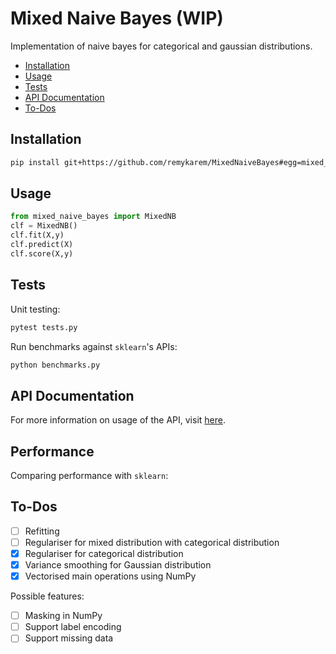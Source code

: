 # Mixed Naive Bayes (WIP)

Implementation of naive bayes for categorical and gaussian 
distributions.

- [Installation](#installation)
- [Usage](#usage)
- [Tests](#tests)
- [API Documentation](#api-documentation)
- [To-Dos](#to-dos)

## Installation

```bash
pip install git+https://github.com/remykarem/MixedNaiveBayes#egg=mixed_naive_bayes
```

## Usage

```python
from mixed_naive_bayes import MixedNB
clf = MixedNB()
clf.fit(X,y)
clf.predict(X)
clf.score(X,y)
```

## Tests

Unit testing:

```bash
pytest tests.py
```

Run benchmarks against `sklearn`'s APIs:

```bash
python benchmarks.py
```

## API Documentation

For more information on usage of the API, visit [here](https://remykarem.github.io/docs/mixed_naive_bayes.html).

## Performance

Comparing performance with `sklearn`:

## To-Dos

- [ ] Refitting
- [ ] Regulariser for mixed distribution with categorical distribution
- [X] Regulariser for categorical distribution
- [X] Variance smoothing for Gaussian distribution
- [X] Vectorised main operations using NumPy

Possible features:

- [ ] Masking in NumPy
- [ ] Support label encoding
- [ ] Support missing data
